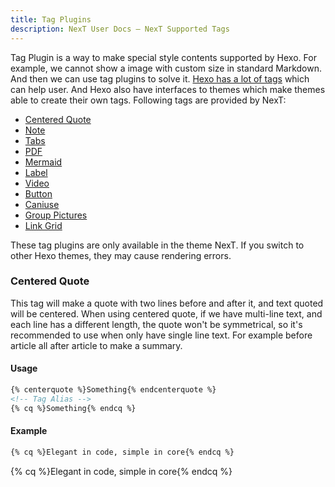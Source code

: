 ```yaml
---
title: Tag Plugins
description: NexT User Docs – NexT Supported Tags
---
```


Tag Plugin is a way to make special style contents supported by Hexo. For example, we cannot show a image with custom size in standard Markdown. And then we can use tag plugins to solve it. [Hexo has a lot of tags](https://hexo.io/docs/tag-plugins) which can help user. And Hexo also have interfaces to themes which make themes able to create their own tags. Following tags are provided by NexT:

* [Centered Quote](#Centered-Quote)
* [Note](/docs/tag-plugins/note)
* [Tabs](/docs/tag-plugins/tabs)
* [PDF](/docs/tag-plugins/pdf)
* [Mermaid](/docs/tag-plugins/mermaid)
* [Label](/docs/tag-plugins/label)
* [Video](/docs/tag-plugins/video)
* [Button](/docs/tag-plugins/button)
* [Caniuse](/docs/tag-plugins/caniuse)
* [Group Pictures](/docs/tag-plugins/group-pictures)
* [Link Grid](/docs/tag-plugins/link-grid)

These tag plugins are only available in the theme NexT. If you switch to other Hexo themes, they may cause rendering errors.

### Centered Quote

This tag will make a quote with two lines before and after it, and text quoted will be centered. When using centered quote, if we have multi-line text, and each line has a different length, the quote won't be symmetrical, so it's recommended to use when only have single line text. For example before article all after article to make a summary.

#### Usage

```html center-quote.js
{% centerquote %}Something{% endcenterquote %}
<!-- Tag Alias -->
{% cq %}Something{% endcq %}
```

#### Example

```md
{% cq %}Elegant in code, simple in core{% endcq %}
```

{% cq %}Elegant in code, simple in core{% endcq %}
